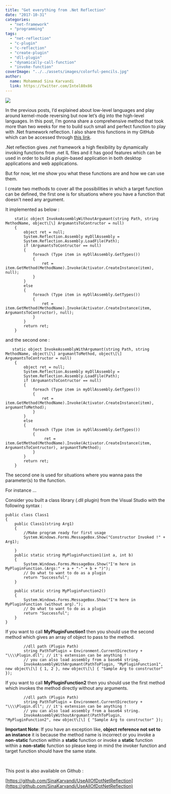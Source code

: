 ```yaml
---
title: "Get everything from .Net Reflection"
date: "2017-10-31"
categories: 
  - "net-framework"
  - "programming"
tags: 
  - "net-reflection"
  - "c-plugin"
  - "c-reflection"
  - "create-plugin"
  - "dll-plugin"
  - "dynamically-call-function"
  - "invoke-function"
coverImage: "../../assets/images/colorful-pencils.jpg"
author:
  name: Mohammad Sina Karvandi
  link: https://twitter.com/Intel80x86
---
```


![](../../assets/images/colorful-pencils.jpg)

In the previous posts, I’d explained about low-level languages and play around kernel-mode reversing but now let’s dig into the high-level languages. In this post, I’m gonna share a comprehensive method that took more than two weeks for me to build such small and perfect function to play with .Net framework reflection. I also share this functions in my GitHub which can be accessed through [this link](https://github.com/SinaKarvandi/UseAllOfDotNetReflection).

.Net reflection gives .net framework a high flexibility by dynamically invoking functions from .net IL files and it has good features which can be used in order to build a plugin-based application in both desktop applications and web applications.

But for now, let me show you what these functions are and how we can use them.

I create two methods to cover all the possibilities in which a target function can be defined, the first one is for situations where you have a function that doesn't need any argument.

It implemented as below :

        static object InvokeAssemblyWithoutArgumant(string Path, string MethodName, object\[\] ArgumantsToContructor = null)
        {
            object ret = null;
            System.Reflection.Assembly myDllAssembly =
            System.Reflection.Assembly.LoadFile(Path);
            if (ArgumantsToContructor == null)
            {
                foreach (Type item in myDllAssembly.GetTypes())
                {
                    ret = item.GetMethod(MethodName).Invoke(Activator.CreateInstance(item), null);
                }
            }
            else
            {
                foreach (Type item in myDllAssembly.GetTypes())
                {
                    ret = item.GetMethod(MethodName).Invoke(Activator.CreateInstance(item, ArgumantsToContructor), null);
                }
            }
            return ret;
        }

and the second one :

       static object InvokeAssemblyWithArgumant(string Path, string MethodName, object\[\] argumantToMethod, object\[\] ArgumantsToContructor = null)
        {
            object ret = null;
            System.Reflection.Assembly myDllAssembly =
            System.Reflection.Assembly.LoadFile(Path);
            if (ArgumantsToContructor == null)
            {
                foreach (Type item in myDllAssembly.GetTypes())
                {
                    ret = item.GetMethod(MethodName).Invoke(Activator.CreateInstance(item), argumantToMethod);
                }
            }
            else
            {
                foreach (Type item in myDllAssembly.GetTypes())
                {
                     ret = item.GetMethod(MethodName).Invoke(Activator.CreateInstance(item, ArgumantsToContructor), argumantToMethod);
                }
            }
            return ret;
        }

The second one is used for situations where you wanna pass the parameter(s) to the function.

For instance ...

Consider you built a class library (.dll plugin) from the Visual Studio with the following syntax :

    public class Class1
    {
        public Class1(string Arg1)
        {
            //Make program ready for first usage
            System.Windows.Forms.MessageBox.Show("Constructor Invoked !" + Arg1);

        }
        public static string MyPluginFunction1(int a, int b)
        {
            System.Windows.Forms.MessageBox.Show("I'm here in MyPluginFunction.(Args:" + a + "-" + b + ")");
            // Do what to want to do as a plugin
            return "Successful";
        }

        public static string MyPluginFunction2()
        {
            System.Windows.Forms.MessageBox.Show("I'm here in MyPluginFunction (without arg).");
            // Do what to want to do as a plugin
            return "Successful";
        }
    }

If you want to call **MyPluginFunction1** then you should use the second method which gives an array of object to pass to the method.

            //dll path (Plugin Path)
            string PathToPlugin = Environment.CurrentDirectory + "\\\\Plugin.dll"; // it's extension can be anything !
            // you can also load assembly from a base64 string.
            InvokeAssemblyWithArgumant(PathToPlugin, "MyPluginFunction1", new object\[\] { 1, 2 }, new object\[\] { "Sample Arg to constructor" });

If you want to call **MyPluginFunction2** then you should use the first method which invokes the method directly without any arguments.

            //dll path (Plugin Path)
            string PathToPlugin = Environment.CurrentDirectory + "\\\\Plugin.dll"; // it's extension can be anything !
            // you can also load assembly from a base64 string.
            InvokeAssemblyWithoutArgumant(PathToPlugin, "MyPluginFunction2", new object\[\] { "Sample Arg to constructor" });

**Important Note**: If you have an exception like, **object reference not set to an instance** it is because the method name is incorrect or you invoke a **non-static** function within a **static** function or invoke a **static** function within a **non-static** function so please keep in mind the invoker function and target function should have the same state.

 

This post is also available on Github :

[https://github.com/SinaKarvandi/UseAllOfDotNetReflection](https://github.com/SinaKarvandi/UseAllOfDotNetReflection)

